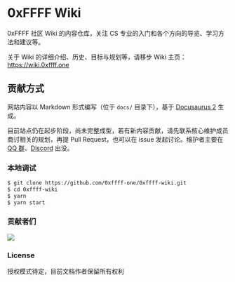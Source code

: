 # 0xFFFF Wiki
0xFFFF 社区 Wiki 的内容仓库，关注 CS 专业的入门和各个方向的导览、学习方法和建议等。

关于 Wiki 的详细介绍、历史、目标与规划等，请移步 Wiki 主页：https://wiki.0xffff.one

## 贡献方式
网站内容以 Markdown 形式编写（位于 `docs/` 目录下），基于 [Docusaurus 2](https://docusaurus.io/) 生成。

目前站点仍在起步阶段，尚未完整成型，若有新内容贡献，请先联系核心维护成员商讨相关的规划，再提 Pull Request，也可以在 issue 发起讨论。维护者主要在 [QQ 群](https://jq.qq.com/?_wv=1027&k=bTziCVr0)、[Discord](https://discord.com/channels/835068992006651934/835187768002084916) 出没。

### 本地调试

```sh
$ git clone https://github.com/0xffff-one/0xffff-wiki.git
$ cd 0xffff-wiki
$ yarn
$ yarn start
```

### 贡献者们

<a href="https://github.com/0xffff-one/0xffff-wiki/graphs/contributors">
  <img src="https://contrib.rocks/image?repo=0xffff-one/0xffff-wiki" />
</a>

### License
授权模式待定，目前文档作者保留所有权利
